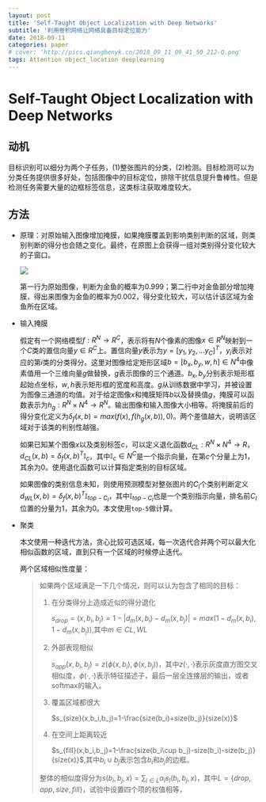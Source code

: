 ```yaml
---
layout: post
title: 'Self-Taught Object Localization with Deep Networks'
subtitle: '利用卷积网络让网络具备目标定位能力'
date: 2018-09-11
categories: paper
# cover: 'http://pics.qiangbenyk.cn/2018_09_11_09_41_50_212-Q.png'
tags: Attention object_location deeplearning
---
```


# Self-Taught Object Localization with Deep Networks

## 动机

目标识别可以细分为两个子任务，(1)整张图片的分类，(2)检测。目标检测可以为分类任务提供很多好处，包括图像中的目标定位，排除干扰信息提升鲁棒性。但是检测任务需要大量的边框标签信息，这类标注获取难度较大。

## 方法

- 原理：对原始输入图像增加掩膜，如果掩膜覆盖到影响类别判断的区域，则类别判断的得分也会随之变化。最终，在原图上会获得一组对类别得分变化较大的子窗口。

  ![](http://pics.qiangbenyk.cn/2018_09_11_13_09_37_890-c.png)

  第一行为原始图像，判断为金鱼的概率为0.999；第二行中对金鱼部分增加掩膜，得出来图像为金鱼的概率为0.002，得分变化较大，可以估计该区域为金鱼所在区域。

- 输入掩膜

  假定有一个网络模型$f:R^N \rightarrow R^C$，表示将有$N$个像素的图像$x \in R^N$映射到一个$C$类的置信向量$y \in R^C$上。置信向量$y$表示为$y=[y_1,y_2,…y_C]^T$，$y_i$表示对应的第$i$类的分类得分。这里对图像给定矩形区域$b=[b_x,b_y,w,h]\in N^4$中像素值用一个三维向量$g$做替换，$g$表示图像的三个通道。$b_x,b_y$分别表示矩形框起始点坐标，$w,h$表示矩形框的宽度和高度。$g$从训练数据中学习，并被设置为图像三通道的均值。对于给定图像$x$和掩膜矩阵$b$以及替换值$g$，掩膜可以函数表示为$h_g:R^N\times N^4\rightarrow R^N$。输出图像和输入图像大小相等。将掩膜前后的得分变化定义为$\delta_f(x,b)=max(f(x),f(h_g(x,b)),0)$。两个差值越大，说明该区域对于该类的判别性越强。

  如果已知某个图像$x$以及类别标签$c$，可以定义退化函数$d_{CL}:R^N\times N^4 \rightarrow R$，$d_{CL}(x,b)=\delta_f(x,b)^T\mathbb{I}_c$，其中$\mathbb{I}_c\in N^C$是一个指示向量，在第$c$个分量上为1，其余为0。使用退化函数可以计算指定类别的目标区域。

  如果图像的类别信息未知，则使用预测模型对整张图片的$C_I$个类别判断定义$d_{WL}(x,b)=\delta_f(x,b)^T\mathbb{I}_{top-C_I}$，其中$\mathbb{I}_{top-C_I}$也是一个类别指示向量，排名前$C_I$位置的分量为1，其余为0。本文使用`top-5`做计算。

- 聚类

  本文使用一种迭代方法，贪心比较可选区域，每一次迭代合并两个可以最大化相似函数的区域，直到只有一个区域的时候停止迭代。

  两个区域相似性度量：

  > 如果两个区域满足一下几个情况，则可以认为包含了相同的目标：
  >
  > 1. 在分类得分上造成近似的得分退化
  >
  >    $s_{drop}=(x,b_i,b_j)=1-|d_m(x,b_i)-d_m(x,b_j)|=max(1-d_m(x,b_i),1-d_m(x,b_j))$,其中$m \in {CL,WL}$
  >
  > 2. 外部表现相似
  >
  >    $s_{app}(x,b_i,b_j)=z(\phi(x,b_i),\phi(x,b_j))$，其中$z(·,·)$表示灰度直方图交叉相似度，$\phi(·,·)$表示特征描述子，最后一层全连接层的输出，或者softmax的输入。
  >
  > 3. 覆盖区域都很大
  >
  >    $s_{size}(x,b_i,b_j)=1-\frac{size(b_i)+size(b_j)}{size(x)}$
  >
  > 4. 在空间上距离较近
  >
  >    $s_{fill}(x,b_i,b_j)=1-\frac{size(b_i\cup b_j)-size(b_i)-size(b_j)}{size(x)}$,其中$b_i \cup b_j$表示包含$b_i$和$b_j$的边框。
  >
  > 整体的相似度得分为$s(b_i,b_j,x)=\sum_{l\in L}\alpha_ls_l(b_i,b_j,x)$，其中$L=\left \{ drop,app,size,fill \right \}$，试验中设置四个项的权值相等，



